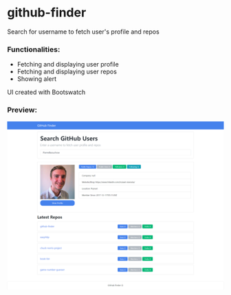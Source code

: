 # github-finder
Search for username to fetch user's profile and repos

### Functionalities:
- Fetching and displaying user profile
- Fetching and displaying user repos
- Showing alert

UI created with Bootswatch

### Preview:
![alt-text](https://github.com/PierreBezuchow/github-finder/blob/master/img/github-finder-screenshhot.png)

